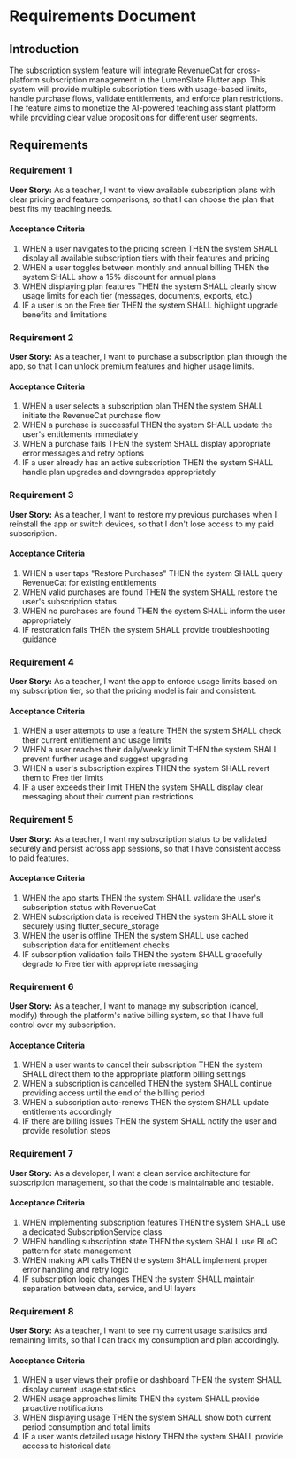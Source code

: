 # Requirements Document

## Introduction

The subscription system feature will integrate RevenueCat for cross-platform subscription management in the LumenSlate Flutter app. This system will provide multiple subscription tiers with usage-based limits, handle purchase flows, validate entitlements, and enforce plan restrictions. The feature aims to monetize the AI-powered teaching assistant platform while providing clear value propositions for different user segments.

## Requirements

### Requirement 1

**User Story:** As a teacher, I want to view available subscription plans with clear pricing and feature comparisons, so that I can choose the plan that best fits my teaching needs.

#### Acceptance Criteria

1. WHEN a user navigates to the pricing screen THEN the system SHALL display all available subscription tiers with their features and pricing
2. WHEN a user toggles between monthly and annual billing THEN the system SHALL show a 15% discount for annual plans
3. WHEN displaying plan features THEN the system SHALL clearly show usage limits for each tier (messages, documents, exports, etc.)
4. IF a user is on the Free tier THEN the system SHALL highlight upgrade benefits and limitations

### Requirement 2

**User Story:** As a teacher, I want to purchase a subscription plan through the app, so that I can unlock premium features and higher usage limits.

#### Acceptance Criteria

1. WHEN a user selects a subscription plan THEN the system SHALL initiate the RevenueCat purchase flow
2. WHEN a purchase is successful THEN the system SHALL update the user's entitlements immediately
3. WHEN a purchase fails THEN the system SHALL display appropriate error messages and retry options
4. IF a user already has an active subscription THEN the system SHALL handle plan upgrades and downgrades appropriately

### Requirement 3

**User Story:** As a teacher, I want to restore my previous purchases when I reinstall the app or switch devices, so that I don't lose access to my paid subscription.

#### Acceptance Criteria

1. WHEN a user taps "Restore Purchases" THEN the system SHALL query RevenueCat for existing entitlements
2. WHEN valid purchases are found THEN the system SHALL restore the user's subscription status
3. WHEN no purchases are found THEN the system SHALL inform the user appropriately
4. IF restoration fails THEN the system SHALL provide troubleshooting guidance

### Requirement 4

**User Story:** As a teacher, I want the app to enforce usage limits based on my subscription tier, so that the pricing model is fair and consistent.

#### Acceptance Criteria

1. WHEN a user attempts to use a feature THEN the system SHALL check their current entitlement and usage limits
2. WHEN a user reaches their daily/weekly limit THEN the system SHALL prevent further usage and suggest upgrading
3. WHEN a user's subscription expires THEN the system SHALL revert them to Free tier limits
4. IF a user exceeds their limit THEN the system SHALL display clear messaging about their current plan restrictions

### Requirement 5

**User Story:** As a teacher, I want my subscription status to be validated securely and persist across app sessions, so that I have consistent access to paid features.

#### Acceptance Criteria

1. WHEN the app starts THEN the system SHALL validate the user's subscription status with RevenueCat
2. WHEN subscription data is received THEN the system SHALL store it securely using flutter_secure_storage
3. WHEN the user is offline THEN the system SHALL use cached subscription data for entitlement checks
4. IF subscription validation fails THEN the system SHALL gracefully degrade to Free tier with appropriate messaging

### Requirement 6

**User Story:** As a teacher, I want to manage my subscription (cancel, modify) through the platform's native billing system, so that I have full control over my subscription.

#### Acceptance Criteria

1. WHEN a user wants to cancel their subscription THEN the system SHALL direct them to the appropriate platform billing settings
2. WHEN a subscription is cancelled THEN the system SHALL continue providing access until the end of the billing period
3. WHEN a subscription auto-renews THEN the system SHALL update entitlements accordingly
4. IF there are billing issues THEN the system SHALL notify the user and provide resolution steps

### Requirement 7

**User Story:** As a developer, I want a clean service architecture for subscription management, so that the code is maintainable and testable.

#### Acceptance Criteria

1. WHEN implementing subscription features THEN the system SHALL use a dedicated SubscriptionService class
2. WHEN handling subscription state THEN the system SHALL use BLoC pattern for state management
3. WHEN making API calls THEN the system SHALL implement proper error handling and retry logic
4. IF subscription logic changes THEN the system SHALL maintain separation between data, service, and UI layers

### Requirement 8

**User Story:** As a teacher, I want to see my current usage statistics and remaining limits, so that I can track my consumption and plan accordingly.

#### Acceptance Criteria

1. WHEN a user views their profile or dashboard THEN the system SHALL display current usage statistics
2. WHEN usage approaches limits THEN the system SHALL provide proactive notifications
3. WHEN displaying usage THEN the system SHALL show both current period consumption and total limits
4. IF a user wants detailed usage history THEN the system SHALL provide access to historical data